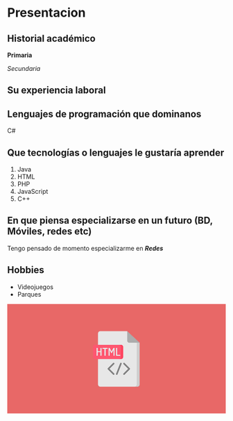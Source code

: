 # Presentacion

## Historial académico 
**Primaria**

*Secundaria* 
## Su experiencia laboral

## Lenguajes de programación que dominanos
C#

## Que tecnologías o lenguajes le gustaría aprender
1. Java
2. HTML
3. PHP
4. JavaScript
5. C++

## En que piensa especializarse en un futuro (BD, Móviles, redes etc)
Tengo pensado de momento especializarme en ***Redes***

## Hobbies
- Videojuegos
- Parques

![Tux, the Linux mascot](/images/html.jpg)
